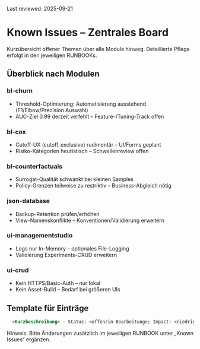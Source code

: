 Last reviewed: 2025-09-21

# Known Issues – Zentrales Board

Kurzübersicht offener Themen über alle Module hinweg. Detaillierte Pflege erfolgt in den jeweiligen RUNBOOKs.

## Überblick nach Modulen

### bl-churn
- Threshold-Optimierung: Automatisierung ausstehend (F1/Elbow/Precision Auswahl)
- AUC-Ziel 0.99 derzeit verfehlt – Feature-/Tuning-Track offen

### bl-cox
- Cutoff-UX (cutoff_exclusive) rudimentär – UI/Forms geplant
- Risiko-Kategorien heuristisch – Schwellenreview offen

### bl-counterfactuals
- Surrogat-Qualität schwankt bei kleinen Samples
- Policy-Grenzen teilweise zu restriktiv – Business-Abgleich nötig

### json-database
- Backup-Retention prüfen/erhöhen
- View-Namenskonflikte – Konventionen/Validierung erweitern

### ui-managementstudio
- Logs nur In-Memory – optionales File-Logging
- Validierung Experiments-CRUD erweitern

### ui-crud
- Kein HTTPS/Basic-Auth – nur lokal
- Kein Asset-Build – Bedarf bei größeren UIs

## Template für Einträge
```markdown
- <Kurzbeschreibung> – Status: <offen/in Bearbeitung>; Impact: <niedrig/mittel/hoch>; Workaround: <falls vorhanden>; Owner: <Name>; Target-Date: <YYYY-MM-DD>
```

Hinweis: Bitte Änderungen zusätzlich im jeweiligen RUNBOOK unter „Known Issues“ ergänzen.

